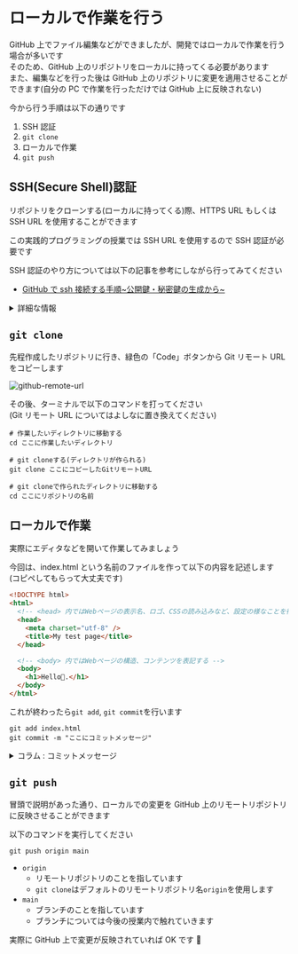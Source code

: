 # ローカルで作業を行う

GitHub 上でファイル編集などができましたが、開発ではローカルで作業を行う場合が多いです  
そのため、GitHub 上のリポジトリをローカルに持ってくる必要があります  
また、編集などを行った後は GitHub 上のリポジトリに変更を適用させることができます(自分の PC で作業を行っただけでは GitHub 上に反映されない)

今から行う手順は以下の通りです

1. SSH 認証
1. `git clone`
1. ローカルで作業
1. `git push`

## SSH(Secure Shell)認証

リポジトリをクローンする(ローカルに持ってくる)際、HTTPS URL もしくは SSH URL を使用することができます

この実践的プログラミングの授業では SSH URL を使用するので SSH 認証が必要です

SSH 認証のやり方については以下の記事を参考にしながら行ってみてください

- [GitHub で ssh 接続する手順~公開鍵・秘密鍵の生成から~](https://qiita.com/shizuma/items/2b2f873a0034839e47ce)

<details><summary>詳細な情報</summary>

- [リモートリポジトリについて](https://docs.github.com/ja/get-started/getting-started-with-git/about-remote-repositories#cloning-with-ssh-urls)
- [SSH を使用した GitHub への接続](https://docs.github.com/ja/authentication/connecting-to-github-with-ssh)

</details>

## `git clone`

先程作成したリポジトリに行き、緑色の「Code」ボタンから Git リモート URL をコピーします

![github-remote-url](/img/practical-programming/first/lec04/github-remote-url.png)

その後、ターミナルで以下のコマンドを打ってください  
(Git リモート URL についてはよしなに置き換えてください)

```
# 作業したいディレクトリに移動する
cd ここに作業したいディレクトリ

# git cloneする(ディレクトリが作られる)
git clone ここにコピーしたGitリモートURL

# git cloneで作られたディレクトリに移動する
cd ここにリポジトリの名前
```

## ローカルで作業

実際にエディタなどを開いて作業してみましょう

今回は、index.html という名前のファイルを作って以下の内容を記述します  
(コピペしてもらって大丈夫です)

```html
<!DOCTYPE html>
<html>
  <!-- <head> 内ではWebページの表示名、ロゴ、CSSの読み込みなど、設定の様なことを行う -->
  <head>
    <meta charset="utf-8" />
    <title>My test page</title>
  </head>

  <!-- <body> 内ではWebページの構造、コンテンツを表記する -->
  <body>
    <h1>Hello👋.</h1>
  </body>
</html>
```

これが終わったら`git add`, `git commit`を行います

```
git add index.html
git commit -m "ここにコミットメッセージ"
```

<details><summary>コラム : コミットメッセージ</summary>

いくつか Tips(小ワザ)を紹介します

`git commit -m "ここにコミットメッセージ" -m "さらなる付属説明"`のように、`-m`で指定したコミットメッセージの後にさらに付属の説明を付け加えることができます

また、`git commit -m "#20"`のように issue 番号を入れることで、コミットメッセージからリンクが貼られます

![github-commit-message-link](/img/practical-programming/first/lec04/github-commit-message-link.png)

他にも色々あると思うので気になった方は調べてみてください

</details>

## `git push`

冒頭で説明があった通り、ローカルでの変更を GitHub 上のリモートリポジトリに反映させることができます

以下のコマンドを実行してください

```
git push origin main
```

- `origin`
  - リモートリポジトリのことを指しています
  - `git clone`はデフォルトのリモートリポジトリ名`origin`を使用します
- `main`
  - ブランチのことを指しています
  - ブランチについては今後の授業内で触れていきます

実際に GitHub 上で変更が反映されていれば OK です 🎉
